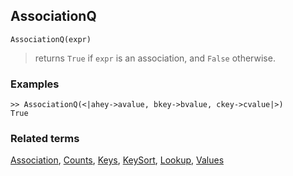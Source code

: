 ## AssociationQ

```
AssociationQ(expr) 
```

> returns `True` if `expr` is an association, and `False` otherwise.
 
### Examples

```
>> AssociationQ(<|ahey->avalue, bkey->bvalue, ckey->cvalue|>)
True
```

### Related terms  
[Association](Association.md), [Counts](Counts.md), [Keys](Keys.md), [KeySort](KeySort.md), [Lookup](Lookup.md), [Values](Values.md)